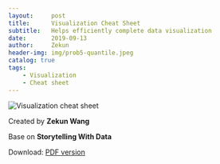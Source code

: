 ```yaml
---
layout:     post
title:      Visualization Cheat Sheet
subtitle:   Helps efficiently complete data visualization
date:       2019-09-13
author:     Zekun
header-img: img/prob5-quantile.jpeg
catalog: true
tags:
    - Visualization
    - Cheat sheet
---
```


![Visualization cheat sheet](https://i.postimg.cc/VkNRNRdQ/image.png "Visualization cheat sheet")

Created by **Zekun Wang**

Base on **Storytelling With Data**

Download: [PDF version](https://github.com/waittim/waittim.github.io/raw/master/gallery/Visualizations%20cheatsheet.pdf)
